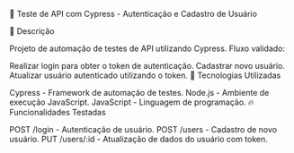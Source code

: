 🧪 Teste de API com Cypress - Autenticação e Cadastro de Usuário

📄 Descrição

Projeto de automação de testes de API utilizando Cypress.
Fluxo validado:

Realizar login para obter o token de autenticação.
Cadastrar novo usuário.
Atualizar usuário autenticado utilizando o token.
🚀 Tecnologias Utilizadas

Cypress - Framework de automação de testes.
Node.js - Ambiente de execução JavaScript.
JavaScript - Linguagem de programação.
🔥 Funcionalidades Testadas

POST /login - Autenticação de usuário.
POST /users - Cadastro de novo usuário.
PUT /users/:id - Atualização de dados do usuário com token.
